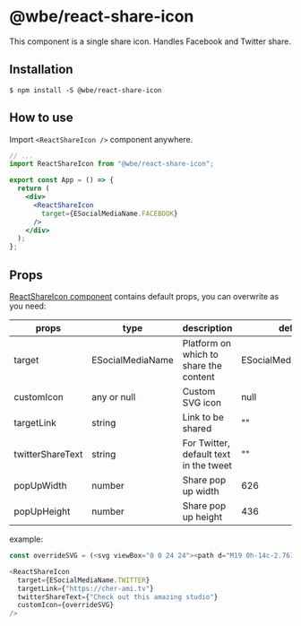 # @wbe/react-share-icon

This component is a single share icon. Handles Facebook and Twitter share.

## Installation

```shell script
$ npm install -S @wbe/react-share-icon
```

## How to use

Import `<ReactShareIcon />` component anywhere.

```jsx
// ...
import ReactShareIcon from "@wbe/react-share-icon";

export const App = () => {
  return (
    <div>
      <ReactShareIcon
        target={ESocialMediaName.FACEBOOK}
      />
    </div>
  );
};
```

## Props

[ReactShareIcon component](src/index.tsx) contains default props, you can overwrite as you need:

| props              | type             | description                                  | default value             |
| ------------------ | ---------------- | -------------------------------------------- | ------------------------- |
| target             | ESocialMediaName | Platform on which to share the content       | ESocialMediaName.FACEBOOK |
| customIcon         | any or null      | Custom SVG icon                              | null                      |
| targetLink         | string           | Link to be shared                            | ""                        |
| twitterShareText   | string           | For Twitter, default text in the tweet       | ""                        |
| popUpWidth         | number           | Share pop up width                           | 626                       |
| popUpHeight        | number           | Share pop up height                          | 436                       |


example:

```typescript jsx
const overrideSVG = (<svg viewBox="0 0 24 24"><path d="M19 0h-14c-2.761 0-5 2.239-5 5v14c0 2.761 2.239 5 5 5h14c2.762 0 5-2.239 5-5v-14c0-2.761-2.238-5-5-5zm-11 19h-3v-11h3v11zm-1.5-12.268c-.966 0-1.75-.79-1.75-1.764s.784-1.764 1.75-1.764 1.75.79 1.75 1.764-.783 1.764-1.75 1.764zm13.5 12.268h-3v-5.604c0-3.368-4-3.113-4 0v5.604h-3v-11h3v1.765c1.396-2.586 7-2.777 7 2.476v6.759z"/></svg>);

<ReactShareIcon
  target={ESocialMediaName.TWITTER}
  targetLink={"https://cher-ami.tv"}
  twitterShareText={"Check out this amazing studio"}
  customIcon={overrideSVG}
/>
```
